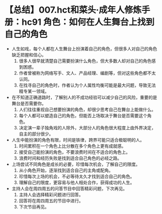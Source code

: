 # 【总结】007.hct和菜头·成年人修炼手册：hc91 角色：如何在人生舞台上找到自己的角色

-   人生如戏，每个人都在人生舞台上扮演着自己的角色，但很多人对自己的角色缺乏把握和信心。
    1.  很多人很早就清楚自己需要扮演什么角色，但大多数人却对自己的角色感到困惑。
    2.  作者曾被称为网络写手、文人、产品经理、编剧等，但对这些角色都不太认同。
    3.  在找寻自己的角色时，作者认为个人属性均衡可能是最大问题，导致无法精专某一领域。
-   在不知道正确道路时，了解别人的不成功经验可以减少自己的风险，重要的是舞台是否需要你。
    1.  人们往往重视自己想要扮演的角色，却很少思考自己在舞台上能做什么。
    2.  每个人都可以塑造自己的角色，但能否上场取决于舞台是否需要这个角色。
    3.  决定演一辈子独角戏的人除外，大部分人的角色很大程度上由外界决定，自主的部分很少。
-   人生中能扮演的角色有限，时间是铁律，跨界可能只适合极聪明的人。
    1.  时间累积在一个角色上比分散在多个角色上更有成就感。
    2.  接受自己能扮演的角色，不要浪费时间在不适合的角色上。
    3.  浪费时间和经历失败是找到适合自己角色的必经之路。
-   上场尝试不同角色是成长的必要，珍惜每次机会，了解自己的限度。
    1.  从小角色开始，逐渐找到适合自己的主角或配角。
    2.  珍惜每次上场的机会，不必等待太久才找到适合自己的角色。
    3.  理解自己的限度，更容易与他人相处合作，获得成功的人生。
-   主持人会在周四周五的问答节目中回答精彩问题，下次再见。
    1.  主持人会选择精彩问题进行回答。
    2.  回答将在周四周五的节目中进行。
    3.  下次节目再见。